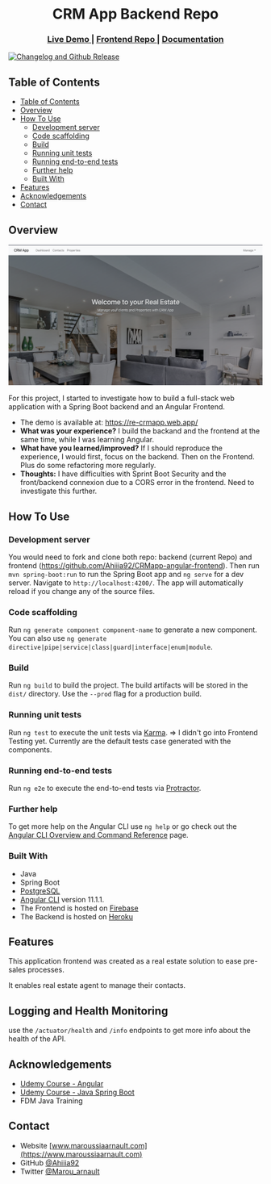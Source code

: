 <h1 align="center">CRM App Backend Repo</h1>

<div align="center">
  <h3>
    <a href="https://re-crmapp.web.app/">
      Live Demo
    </a>
    <span> | </span>
    <a href="https://github.com/Ahiiia92/CRMapp-angular-frontend">
      Frontend Repo
    </a>
    <span> | </span>
    <a href="http://localhost:8088/swagger-ui.html#/">
      Documentation
    </a>
  </h3>
</div>

[![Changelog and Github Release](https://github.com/Ahiiia92/CRMapp/actions/workflows/changelog-release.yml/badge.svg?branch=master)](https://github.com/Ahiiia92/CRMapp/actions/workflows/changelog-release.yml)

## Table of Contents

- [Table of Contents](#table-of-contents)
- [Overview](#overview)
- [How To Use](#how-to-use)
    - [Development server](#development-server)
    - [Code scaffolding](#code-scaffolding)
    - [Build](#build)
    - [Running unit tests](#running-unit-tests)
    - [Running end-to-end tests](#running-end-to-end-tests)
    - [Further help](#further-help)
    - [Built With](#built-with)
- [Features](#features)
- [Acknowledgements](#acknowledgements)
- [Contact](#contact)

<!-- OVERVIEW -->

## Overview

![screenshot](Screenshot-homepage.png)

For this project, I started to investigate how to build a full-stack web application with a Spring Boot backend and an Angular Frontend.

- The demo is available at: https://re-crmapp.web.app/
- **What was your experience?**
  I build the backand and the frontend at the same time, while I was learning Angular.
- **What have you learned/improved?**
  If I should reproduce the experience, I would first, focus on the backend. Then on the Frontend. Plus do some refactoring more regularly.
- **Thoughts:**
  I have difficulties with Sprint Boot Security and the front/backend connexion due to a CORS error in the frontend. Need to investigate this further.

## How To Use
### Development server

You would need to fork and clone both repo: backend (current Repo) and frontend (https://github.com/Ahiiia92/CRMapp-angular-frontend).
Then run `mvn spring-boot:run` to run the Spring Boot app and  `ng serve` for a dev server. Navigate to `http://localhost:4200/`. The app will automatically reload if you change any of the source files.

### Code scaffolding

Run `ng generate component component-name` to generate a new component. You can also use `ng generate directive|pipe|service|class|guard|interface|enum|module`.

### Build

Run `ng build` to build the project. The build artifacts will be stored in the `dist/` directory. Use the `--prod` flag for a production build.

### Running unit tests

Run `ng test` to execute the unit tests via [Karma](https://karma-runner.github.io).
=> I didn't go into Frontend Testing yet. Currently are the default tests case generated with the components.

### Running end-to-end tests

Run `ng e2e` to execute the end-to-end tests via [Protractor](http://www.protractortest.org/).

### Further help

To get more help on the Angular CLI use `ng help` or go check out the [Angular CLI Overview and Command Reference](https://angular.io/cli) page.

### Built With

- Java
- Spring Boot
- [PostgreSQL](https://www.postgresql.org/)
- [Angular CLI](https://github.com/angular/angular-cli) version 11.1.1.
- The Frontend is hosted on [Firebase](https://firebase.google.com/)
- The Backend is hosted on [Heroku](https://firebase.google.com/)

## Features

This application frontend was created as a real estate solution to ease pre-sales processes.

It enables real estate agent to manage their contacts.

## Logging and Health Monitoring
use the `/actuator/health` and `/info` endpoints to get more info about the health of the API.

## Acknowledgements

- [Udemy Course - Angular](https://www.udemy.com/course/the-complete-guide-to-angular-2)
- [Udemy Course - Java Spring Boot](https://www.udemy.com/course/spring-framework-5-beginner-to-guru/)
- FDM Java Training

## Contact

- Website [www.maroussiaarnault.com](https://www.maroussiaarnault.com)
- GitHub [@Ahiiia92](https://github.com/Ahiiia92)
- Twitter [@Marou_arnault](https://twitter.com/Marou_arnault)
